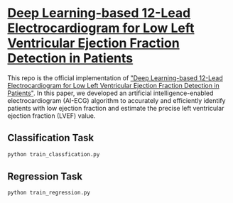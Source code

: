 # [Deep Learning-based 12-Lead Electrocardiogram for Low Left Ventricular Ejection Fraction Detection in Patients](https://github.com/hMango/AI-ECG/)
This repo is the official implementation of ["Deep Learning-based 12-Lead Electrocardiogram for Low Left Ventricular Ejection Fraction Detection in Patients"](https://github.com/hMango/AI-ECG/). In this paper, we developed an artificial intelligence-enabled electrocardiogram (AI-ECG) algorithm to accurately and efficiently identify patients with low ejection fraction and estimate the precise left ventricular ejection fraction (LVEF) value.
## Classification Task
```python 
python train_classfication.py
```
## Regression Task
`python train_regression.py`
